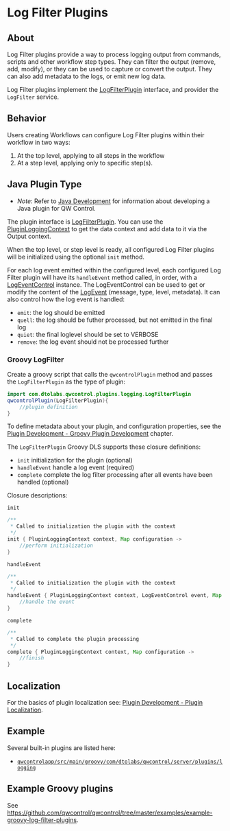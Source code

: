 # Log Filter Plugins

## About

Log Filter plugins provide a way to process logging output from commands, scripts and other workflow step types. They can filter the output (remove, add, modify), or they can be used to capture or convert the output. They can also add metadata to the logs, or emit new log data.

Log Filter plugins implement the [LogFilterPlugin]({{{javaDocBase}}}/com/dtolabs/qwcontrol/plugins/logging/LogFilterPlugin.html) interface, and provider the `LogFilter` service.

## Behavior

Users creating Workflows can configure Log Filter plugins within their workflow in two ways:

1. At the top level, applying to all steps in the workflow
2. At a step level, applying only to specific step(s).

## Java Plugin Type

- _Note_: Refer to [Java Development](/developer/01-plugin-development.md#java-plugin-development) for information about developing a Java plugin for QW Control.

The plugin interface is [LogFilterPlugin][]. You can use the [PluginLoggingContext] to get the data context and add data to it via the Output context.

When the top level, or step level is ready, all configured Log Filter plugins will be initialized using the optional `init` method.

For each log event emitted within the configured level, each configured Log Filter plugin will have its `handleEvent` method called, in order,
with a [LogEventControl] instance. The LogEventControl can be used to get or modify the content of the [LogEvent] (message, type, level, metadata).
It can also control how the log event is handled:

- `emit`: the log should be emitted
- `quell`: the log should be futher processed, but not emitted in the final log
- `quiet`: the final loglevel should be set to VERBOSE
- `remove`: the log event should not be processed further

[logfilterplugin]: {{{javaDocBase}}}/com/dtolabs/qwcontrol/plugins/logging/LogFilterPlugin.html
[pluginloggingcontext]: {{{javaDocBase}}}/com/dtolabs/qwcontrol/core/logging/PluginLoggingContext.html
[logeventcontrol]: {{{javaDocBase}}}/com/dtolabs/qwcontrol/core/logging/LogEventControl.html
[logevent]: {{{javaDocBase}}}/com/dtolabs/qwcontrol/core/logging/LogEvent.html

### Groovy LogFilter

Create a groovy script that calls the `qwcontrolPlugin` method and passes the `LogFilterPlugin` as the type of plugin:

```java
import com.dtolabs.qwcontrol.plugins.logging.LogFilterPlugin
qwcontrolPlugin(LogFilterPlugin){
    //plugin definition
}
```

To define metadata about your plugin, and configuration properties, see the [Plugin Development - Groovy Plugin Development](/developer/01-plugin-development.md#groovy-plugin-development) chapter.

The `LogFilterPlugin` Groovy DLS supports these closure definitions:

- `init` initialization for the plugin (optional)
- `handleEvent` handle a log event (required)
- `complete` complete the log filter processing after all events have been handled (optional)

Closure descriptions:

`init`

```java
/**
 * Called to initialization the plugin with the context
 */
init { PluginLoggingContext context, Map configuration ->
    //perform initialization
}
```

`handleEvent`

```java
/**
 * Called to initialization the plugin with the context
 */
handleEvent { PluginLoggingContext context, LogEventControl event, Map configuration ->
    //handle the event
}
```

`complete`

```java
/**
 * Called to complete the plugin processing
 */
complete { PluginLoggingContext context, Map configuration ->
    //finish
}
```

## Localization

For the basics of plugin localization see: [Plugin Development - Plugin Localization](/developer/01-plugin-development.md#plugin-localization).

## Example

Several built-in plugins are listed here:

- [`qwcontrolapp/src/main/groovy/com/dtolabs/qwcontrol/server/plugins/logging`](https://github.com/qwcontrol/qwcontrol/tree/master/qwcontrolapp/src/main/groovy/com/dtolabs/qwcontrol/server/plugins/logging)

## Example Groovy plugins

See <https://github.com/qwcontrol/qwcontrol/tree/master/examples/example-groovy-log-filter-plugins>.
